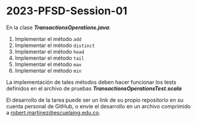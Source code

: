 # 2023-PFSD-Session-01

En la clase _**TransactionsOperations.java**_:

1. Implementar el método `add`
2. Implementar el método `distinct`
3. Implementar el método `head`
4. Implementar el método `tail`
4. Implementar el método `max`
4. Implementar el método `min`

La implementación de tales métodos deben hacer funcionar los tests definidos en el archivo de pruebas
_**TransactionsOperationsTest.scala**_

El desarrollo de la tarea puede ser un link de su propio repositorio en su cuenta personal de GitHub, o envíe el
desarrollo en un archivo comprimido a [robert.martinez@escuelaing.edu.co](mailto:robert.martinez@escuelaing.edu.co).